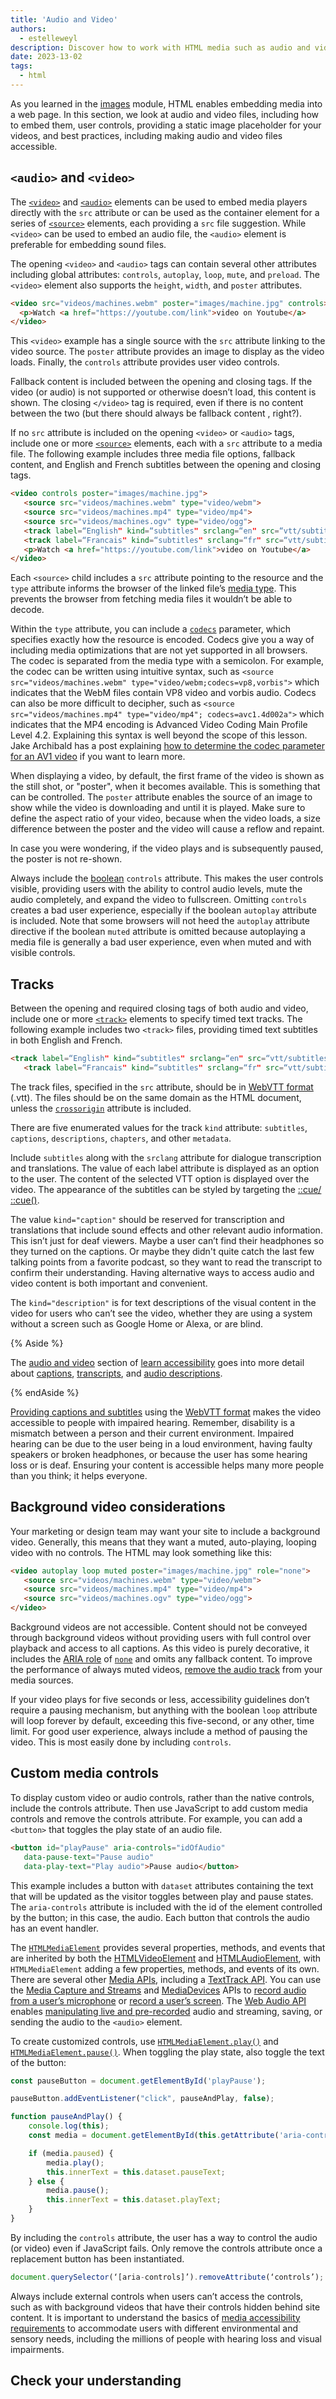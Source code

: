 ```yaml
---
title: 'Audio and Video'
authors:
  - estelleweyl
description: Discover how to work with HTML media such as audio and video.
date: 2023-13-02
tags:
  - html
---
```


As you learned in the [images](/learn/html/images/) module, HTML enables embedding media into a web page. In this section,
we look at audio and video files, including how to embed them, user controls, providing a static image placeholder for your videos,
and best practices, including making audio and video files accessible.

## `<audio>` and `<video>`

The [`<video>`](https://developer.mozilla.org/docs/Web/HTML/Element/video) and [`<audio>`](https://developer.mozilla.org/docs/Web/HTML/Element/audio)
elements can be used to embed media players directly with the `src` attribute or can be used as the container element for a series of [`<source>`](https://developer.mozilla.org/docs/Web/HTML/Element/source) elements,
each providing a `src` file suggestion. While `<video>` can be used to embed an audio file, the `<audio>` element is preferable for embedding
sound files.

The opening `<video>` and `<audio>` tags can contain several other attributes including global attributes:
`controls`, `autoplay`, `loop`, `mute`, and `preload`. The `<video>` element also supports the `height`, `width`, and
`poster` attributes.

```html
<video src="videos/machines.webm" poster="images/machine.jpg" controls>
  <p>Watch <a href="https://youtube.com/link">video on Youtube</a>
</video>
```

This `<video>` example has a single source with the `src` attribute linking to the video source. The `poster` attribute
provides an image to display as the video loads. Finally, the `controls` attribute provides user video controls.

Fallback content is included between the opening and closing tags. If the video (or audio) is not supported or otherwise
doesn’t load, this content is shown. The closing `</video>` tag is required, even if there is no content between the two
(but there should always be fallback content , right?).

If no `src` attribute is included on the opening `<video>` or `<audio>` tags, include one or more [`<source>`](https://developer.mozilla.org/docs/Web/HTML/Element/source) elements,
each with a `src` attribute to a media file. The following example includes three media file options, fallback content,
and English and French subtitles between the opening and closing tags.

```html
<video controls poster="images/machine.jpg">
   <source src="videos/machines.webm" type="video/webm">
   <source src="videos/machines.mp4" type="video/mp4">
   <source src="videos/machines.ogv" type="video/ogg">
   <track label=“English" kind=“subtitles" srclang=“en" src=“vtt/subtitles-en.vtt" default />
   <track label=“Francais" kind=“subtitles" srclang=“fr" src=“vtt/subtitles-fr.vtt" />
   <p>Watch <a href="https://youtube.com/link">video on Youtube</a>
</video>
```

Each `<source>` child includes a `src` attribute pointing to the resource and the `type` attribute informs the browser
of the linked file’s [media type](https://developer.mozilla.org/docs/Web/Media/Formats/Containers). This prevents the browser
from fetching media files it wouldn’t be able to decode.

Within the `type` attribute, you can include a [`codecs`](https://developer.mozilla.org/docs/Web/Media/Formats/codecs_parameter) parameter,
which specifies exactly how the resource is encoded. Codecs give you a way of including media optimizations that are not yet supported
in all browsers. The codec is separated from the media type with a semicolon. For example, the codec can be written using
intuitive syntax, such as `<source src="videos/machines.webm" type="video/webm;codecs=vp8,vorbis">` which indicates that the
WebM files contain VP8 video and vorbis audio. Codecs can also be more difficult to decipher, such as `<source src="videos/machines.mp4" type="video/mp4"; codecs=avc1.4d002a">`
which indicates that the MP4 encoding is Advanced Video Coding Main Profile Level 4.2. Explaining this syntax is well beyond
the scope of this lesson. Jake Archibald has a post explaining [how to determine the codec parameter for an AV1 video](https://jakearchibald.com/2022/html-codecs-parameter-for-av1/)
if you want to learn more.

When displaying a video, by default, the first frame of the video is shown as the still shot, or "poster", when it becomes available.
This is something that can be controlled. The `poster` attribute enables the source of an image to show while the video is downloading
and until it is played. Make sure to define the aspect ratio of your video, because when the video loads, a size difference
between the poster and the video will cause a reflow and repaint.

In case you were wondering, if the video plays and is subsequently paused, the poster is not re-shown.

Always include the [boolean](/learn/html/attributes/#boolean-attributes) `controls` attribute. This makes the user controls
visible, providing users with the ability to control audio levels, mute the audio completely, and expand the video to fullscreen.
Omitting `controls` creates a bad user experience, especially if the boolean `autoplay` attribute is included. Note that some
browsers will not heed the `autoplay` attribute directive if the boolean `muted` attribute is omitted because autoplaying a
media file is generally a bad user experience, even when muted and with visible controls.

## Tracks

Between the opening and required closing tags of both audio and video, include one or more [`<track>`](https://developer.mozilla.org/docs/Web/HTML/Element/track)
elements to specify timed text tracks. The following example includes two `<track>` files, providing timed text subtitles in both English and French.

```html
<track label=“English" kind=“subtitles" srclang=“en" src=“vtt/subtitles-en.vtt" default />
   <track label=“Francais" kind=“subtitles" srclang=“fr" src=“vtt/subtitles-fr.vtt" />
```

The track files, specified in the `src` attribute, should be in [WebVTT format](https://developer.mozilla.org/docs/Web/API/WebVTT_API) (.vtt).
The files should be on the same domain as the HTML document, unless the [`crossorigin`](https://developer.mozilla.org/docs/Web/HTML/Attributes/crossorigin)
attribute is included.

There are five enumerated values for the track `kind` attribute: `subtitles`, `captions`, `descriptions`, `chapters`, and other `metadata`.

Include `subtitles` along with the `srclang` attribute for dialogue transcription and translations. The value of each label attribute
is displayed as an option to the user. The content of the selected VTT option is displayed over the video. The appearance of the
subtitles can be styled by targeting the [::cue/ ::cue()](https://developer.mozilla.org/docs/Web/CSS/::cue).

The value `kind="caption"` should be reserved for transcription and translations that include sound effects and other relevant audio information.
This isn’t just for deaf viewers. Maybe a user can’t find their headphones so they turned on the captions. Or maybe they didn't
quite catch the last few talking points from a favorite podcast, so they want to read the transcript to confirm their understanding.
Having alternative ways to access audio and video content is both important and convenient.

The `kind="description"` is for text descriptions of the visual content in the video for users who can’t see the video, whether
they are using a system without a screen such as Google Home or Alexa, or are blind.

{% Aside %}

The [audio and video](/learn/accessibility/video-audio/) section of [learn accessibility](/learn/accessibility/) goes into
more detail about [captions](/learn/accessibility/video-audio/#captions), [transcripts](/learn/accessibility/video-audio/#transcripts),
and [audio descriptions](/learn/accessibility/video-audio/#audio-descriptions).

{% endAside %}

[Providing captions and subtitles](https://developer.mozilla.org/docs/Web/Guide/Audio_and_video_delivery/Adding_captions_and_subtitles_to_HTML5_video)
using the [WebVTT format](https://developer.mozilla.org/docs/Web/API/WebVTT_API) makes the video accessible to people with
impaired hearing. Remember, disability is a mismatch between a person and their current environment. Impaired hearing can be due
to the user being in a loud environment, having faulty speakers or broken headphones, or because the user has some hearing loss or
is deaf. Ensuring your content is accessible helps many more people than you think; it helps everyone.

## Background video considerations

Your marketing or design team may want your site to include a background video. Generally, this means that they want a muted,
auto-playing, looping video with no controls. The HTML may look something like this:

```html
<video autoplay loop muted poster="images/machine.jpg" role="none">
   <source src="videos/machines.webm" type="video/webm">
   <source src="videos/machines.mp4" type="video/mp4">
   <source src="videos/machines.ogv" type="video/ogg">
</video>
```

Background videos are not accessible. Content should not be conveyed through background videos without providing users with full
control over playback and access to all captions. As this video is purely decorative, it includes the [ARIA role](https://developer.mozilla.org/docs/Web/Accessibility/ARIA/Roles)
of [`none`](https://developer.mozilla.org/docs/Web/Accessibility/ARIA/Roles/none_role) and omits any fallback content.
To improve the performance of always muted videos, [remove the audio track](https://gist.github.com/liangfu/97f877e311210fa0ae18a31fdd92982e) from your media sources.

If your video plays for five seconds or less, accessibility guidelines don’t require a pausing mechanism, but anything
with the boolean `loop` attribute will loop forever by default, exceeding this five-second, or any other, time limit. For good
user experience, always include a method of pausing the video. This is most easily done by including `controls`.

## Custom media controls

To display custom video or audio controls, rather than the native controls, include the controls attribute. Then use
JavaScript to add custom media controls and remove the controls attribute. For example, you can add a `<button>` that toggles
the play state of an audio file.

```html
<button id="playPause" aria-controls="idOfAudio"
   data-pause-text="Pause audio"
   data-play-text="Play audio">Pause audio</button>
```

This example includes a button with `dataset` attributes containing the text that will be updated as the visitor toggles
between play and pause states. The `aria-controls` attribute is included with the id of the element controlled by the button;
in this case, the audio. Each button that controls the audio has an event handler.

The [`HTMLMediaElement`](https://developer.mozilla.org/docs/Web/API/HTMLMediaElement) provides several properties, methods, and events that are inherited by both the
[HTMLVideoElement](https://developer.mozilla.org/docs/Web/API/HTMLVideoElement) and
[HTMLAudioElement](https://developer.mozilla.org/docs/Web/API/HTMLAudioElement), with `HTMLMediaElement` adding a few properties,
methods, and events of its own. There are several other [Media APIs](https://developer.mozilla.org/docs/Web/Media#apis),
including a [TextTrack API](https://developer.mozilla.org/docs/Web/API/TextTrack). You can use the [Media Capture and Streams](https://developer.mozilla.org/docs/Web/API/Media_Capture_and_Streams_API)
and [MediaDevices](https://developer.mozilla.org/docs/Web/API/MediaDevices) APIs to [record audio from a user’s microphone](/patterns/media/microphone-record/)
or [record a user’s screen](/patterns/media/screen-record/). The [Web Audio API](https://developer.mozilla.org/docs/Web/API/Web_Audio_API)
enables [manipulating live and pre-recorded](/patterns/media/audio-effects/) audio and streaming, saving, or sending the audio to the `<audio>` element.

To create customized controls, use [`HTMLMediaElement.play()`](https://developer.mozilla.org/docs/Web/API/HTMLMediaElement/play) and
[`HTMLMediaElement.pause()`](https://developer.mozilla.org/docs/Web/API/HTMLMediaElement/pause). When toggling the play state,
also toggle the text of the button:

```javascript
const pauseButton = document.getElementById('playPause');

pauseButton.addEventListener("click", pauseAndPlay, false);

function pauseAndPlay() {
    console.log(this);
    const media = document.getElementById(this.getAttribute('aria-controls'));

    if (media.paused) {
        media.play();
        this.innerText = this.dataset.pauseText;
    } else {
        media.pause();
        this.innerText = this.dataset.playText;
    }
}
```

By including the `controls` attribute, the user has a way to control the audio (or video) even if JavaScript fails.
Only remove the controls attribute once a replacement button has been instantiated.

```javascript
document.querySelector(‘[aria-controls]’).removeAttribute(‘controls’);
```

Always include external controls when users can’t access the controls, such as with background videos that have their controls hidden
behind site content. It is important to understand the basics of [media accessibility requirements](https://www.w3.org/WAI/WCAG21/Understanding/time-based-media) to accommodate users with
different environmental and sensory needs, including the millions of people with hearing loss and visual impairments.

## Check your understanding
